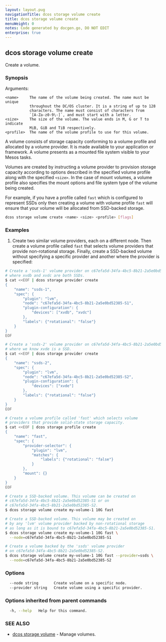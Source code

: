 ```yaml
---
layout: layout.pug
navigationTitle: dcos storage volume create
title: dcos storage volume create
menuWeight: 0
notes: Code generated by docgen.go, DO NOT EDIT
enterprise: true
---
```

## dcos storage volume create

Create a volume.

### Synopsis

Arguments:

    <name>     The name of the volume being created. The name must be unique
               throughout the DC/OS cluster. It is a string of up to 128
               characters. The name must consist of characters from
               `[A-Za-z0-9\-]`, and must start with a letter.
    <size>     The size of the volume. The value ends in M, G or T to indicate
               MiB, GiB and TiB respectively.
    <profile>  The name of the volume profile to use for this volume.

A volume consists of storage capacity conforming to a volume profile and
allocated by a volume provider. It is made available to your application or
framework. A volume presents as a mounted file system visible to your Mesos
tasks.

Volumes are created by instructing a volume provider to provision storage
capacity according to options described in the specified volume profile along
with the specified `<size>`. In the case of mount volumes, a volume profile also
specifies the mount options and file system type of the volume being created.

For example, if you have a profile called `fast` which is configured to
represent SSDs only then creating a volume with volume profile `fast` will
ensure that your volume will be allocated from SSD-backed storage.

```bash
dcos storage volume create <name> <size> <profile> [flags]
```

### Examples

1. Create two similar volume providers, each on a different node. Then create a volume profile called `fast` that selects volume providers that provide non-rotational storage. Finally, create a SSD-backed volume without specifying a specific provider and another where the provider is specified:

```bash
# Create a 'ssds-1' volume provider on c67efa5d-34fa-4bc5-8b21-2a5e0bd52385-S1,
# where xvdb and xvdc are both SSDs.
$ cat <<EOF | dcos storage provider create
{
    "name": "ssds-1",
    "spec": {
        "plugin": "lvm",
        "node": "c67efa5d-34fa-4bc5-8b21-2a5e0bd52385-S1",
        "plugin-configuration": {
            "devices": ["xvdb", "xvdc"]
        },
        "labels": {"rotational": "false"}
    }
}
EOF

# Create a 'ssds-2' volume provider on c67efa5d-34fa-4bc5-8b21-2a5e0bd52385-S2,
# where we know xvde is a SSD.
$ cat <<EOF | dcos storage provider create
{
    "name": "ssds-2",
    "spec": {
        "plugin": "lvm",
        "node": "c67efa5d-34fa-4bc5-8b21-2a5e0bd52385-S2",
        "plugin-configuration": {
            "devices": ["xvde"]
        },
        "labels": {"rotational": "false"}
    }
}
EOF

# Create a volume profile called 'fast' which selects volume
# providers that provide solid-state storage capacity.
$ cat <<EOF | dcos storage profile create
{
    "name": "fast",
    "spec": {
        "provider-selector": {
            "plugin": "lvm",
            "matches": {
                "labels": {"rotational": "false"}
            }
        },
        "mount": {}
    }
}
EOF

# Create a SSD-backed volume. This volume can be created on
# c67efa5d-34fa-4bc5-8b21-2a5e0bd52385-S1 or on
# c67efa5d-34fa-4bc5-8b21-2a5e0bd52385-S2.
$ dcos storage volume create my-volume-1 10G fast

# Create a SSD-backed volume. This volume may be created on
# by any 'lvm' volume provider backed by non-rotational storage
# as long as it is bound to c67efa5d-34fa-4bc5-8b21-2a5e0bd52385-S1.
$ dcos storage volume create my-volume-1 10G fast \
  --node=c67efa5d-34fa-4bc5-8b21-2a5e0bd52385-S1

# Create a volume backed by the 'ssds' volume provider
# on c67efa5d-34fa-4bc5-8b21-2a5e0bd52385-S2.
$ dcos storage volume create my-volume-1 10G fast --provider=ssds \
  --node=c67efa5d-34fa-4bc5-8b21-2a5e0bd52385-S2
```

### Options

```bash
  --node string       Create volume on a specific node.
  --provider string   Create volume using a specific provider.
```

### Options inherited from parent commands

```bash
  -h, --help   Help for this command.
```

### SEE ALSO

* [dcos storage volume](../)	 - Manage volumes.

